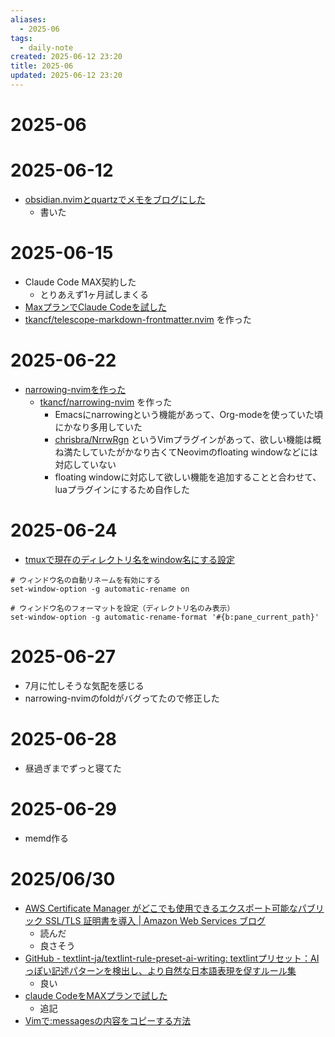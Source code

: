 ```yaml
---
aliases:
  - 2025-06
tags:
  - daily-note
created: 2025-06-12 23:20
title: 2025-06
updated: 2025-06-12 23:20
---
```


# 2025-06

# 2025-06-12

- [obsidian.nvimとquartzでメモをブログにした](https://tkancf.com/blog/obsidian-nvim-and-quartz-blog)
    - 書いた

# 2025-06-15

- Claude Code MAX契約した
    - とりあえず1ヶ月試しまくる
- [MaxプランでClaude Codeを試した](https://tkancf.com/blog/testing-claude-code-max)
- [tkancf/telescope-markdown-frontmatter.nvim](https://github.com/tkancf/telescope-markdown-frontmatter.nvim) を作った

# 2025-06-22

- [narrowing-nvimを作った](https://tkancf.com/blog/built-narrowing-nvim)
    - [tkancf/narrowing-nvim](https://github.com/tkancf/narrowing-nvim) を作った
        - Emacsにnarrowingという機能があって、Org-modeを使っていた頃にかなり多用していた
        - [chrisbra/NrrwRgn](https://github.com/chrisbra/NrrwRgn) というVimプラグインがあって、欲しい機能は概ね満たしていたがかなり古くてNeovimのfloating windowなどには対応していない
        - floating windowに対応して欲しい機能を追加することと合わせて、luaプラグインにするため自作した

# 2025-06-24

- [tmuxで現在のディレクトリ名をwindow名にする設定](https://tkancf.com/blog/tmux-window-name-from-directory)

```
# ウィンドウ名の自動リネームを有効にする
set-window-option -g automatic-rename on

# ウィンドウ名のフォーマットを設定（ディレクトリ名のみ表示）
set-window-option -g automatic-rename-format '#{b:pane_current_path}'
```

# 2025-06-27

- 7月に忙しそうな気配を感じる
- narrowing-nvimのfoldがバグってたので修正した

# 2025-06-28

- 昼過ぎまでずっと寝てた

# 2025-06-29

- memd作る

# 2025/06/30

- [AWS Certificate Manager がどこでも使用できるエクスポート可能なパブリック SSL/TLS 証明書を導入 | Amazon Web Services ブログ](https://aws.amazon.com/jp/blogs/news/aws-certificate-manager-introduces-exportable-public-ssl-tls-certificates-to-use-anywhere/)
    - 読んだ
    - 良さそう
- [GitHub - textlint-ja/textlint-rule-preset-ai-writing: textlintプリセット：AIっぽい記述パターンを検出し、より自然な日本語表現を促すルール集](https://github.com/textlint-ja/textlint-rule-preset-ai-writing)
    - 良い
- [claude CodeをMAXプランで試した](https://tkancf.com/blog/testing-claude-code-max)
    - 追記
- [Vimで:messagesの内容をコピーする方法](https://tkancf.com/blog/vim-copy-messages-output)

